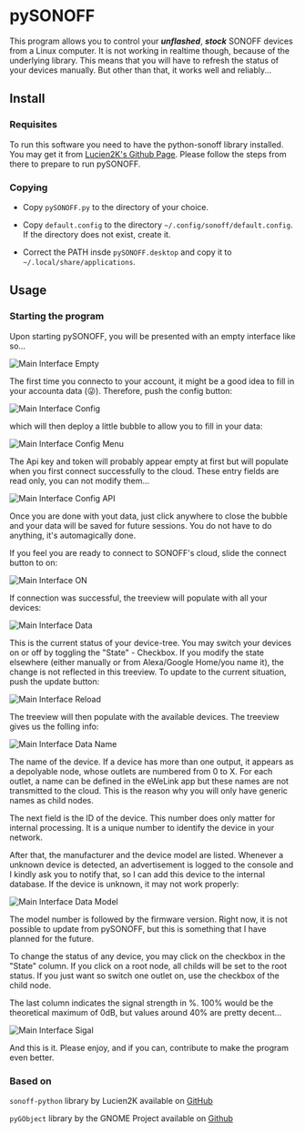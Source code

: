 # pySONOFF

This program allows you to control your _**unflashed**_, _**stock**_ SONOFF devices from a Linux computer. It is not working in realtime though, because of the underlying library. This means that you will have to refresh the status of your devices manually. But other than that, it works well and reliably...

## Install

### Requisites

To run this software you need to have the python-sonoff library installed. You may get it from [Lucien2K's Github Page](https://github.com/lucien2k/sonoff-python). Please follow the steps from there to prepare to run pySONOFF.

### Copying

* Copy `pySONOFF.py` to the directory of your choice.

* Copy `default.config` to the directory `~/.config/sonoff/default.config`. If the directory does not exist, create it.

* Correct the PATH insde `pySONOFF.desktop` and copy it to `~/.local/share/applications`.


## Usage

### Starting the program

Upon starting pySONOFF, you will be presented with an empty interface like so...

![Main Interface Empty](Interface1.png)

The first time you connecto to your account, it might be a good idea to fill in your accounta data (😜). Therefore, push the config button:

![Main Interface Config](Interface1a.png)

which will then deploy a little bubble to allow you to fill in your data:

![Main Interface Config Menu](Interface2.png)

The Api key and token will probably appear empty at first but will populate when you first connect successfully to the cloud. These entry fields are read only, you can not modify them...

![Main Interface Config API](Interface2a.png)

Once you are done with yout data, just click anywhere to close the bubble and your data will be saved for future sessions. You do not have to do anything, it's automagically done.

If you feel you are ready to connect to SONOFF's cloud, slide the connect button to on:

![Main Interface ON](Interface1b.png)

If connection was successful, the treeview will populate with all your devices:

![Main Interface Data](Interface3.png)

This is the current status of your device-tree. You may switch your devices on or off by toggling the "State" - Checkbox. If you modify the state elsewhere (either manually or from Alexa/Google Home/you name it), the change is not reflected in this treeview. To update to the current situation, push the update button:

![Main Interface Reload](Interface3a.png)

The treeview will then populate with the available devices. The treeview gives us the folling info:

![Main Interface Data Name](Interface3c.png)

The name of the device. If a device has more than one output, it appears as a depolyable node, whose outlets are numbered from 0 to X. For each outlet, a name can be defined in the eWeLink app but these names are not transmitted to the cloud. This is the reason why you will only have generic names as child nodes.

The next field is the ID of the device. This number does only matter for internal processing. It is a unique number to identify the device in your network.

After that, the manufacturer and the device model are listed. Whenever a unknown device is detected, an advertisement is logged to the console and I kindly ask you to notify that, so I can add this device to the internal database. If the device is unknown, it may not work properly:

![Main Interface Data Model](Interface3d.png)

The model number is followed by the firmware version. Right now, it is not possible to update from pySONOFF, but this is something that I have planned for the future.

To change the status of any device, you may click on the checkbox in the "State" column. If you click on a root node, all childs will be set to the root status. If you just want so switch one outlet on, use the checkbox of the child node.

The last column indicates the signal strength in %. 100% would be the theoretical maximum of 0dB, but values around 40% are pretty decent...

![Main Interface Sigal](Interface3e.png)

And this is it. Please enjoy, and if you can, contribute to make the program even better.


### Based on
`sonoff-python` library by Lucien2K available on [GitHub](https://github.com/lucien2k/sonoff-python)

`pyGObject` library by the GNOME Project available on [Github](https://github.com/GNOME/pygobject)
